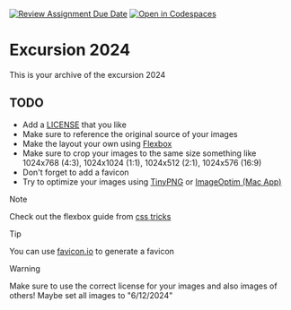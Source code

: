 [![Review Assignment Due Date](https://classroom.github.com/assets/deadline-readme-button-22041afd0340ce965d47ae6ef1cefeee28c7c493a6346c4f15d667ab976d596c.svg)](https://classroom.github.com/a/UyK1_yya)
[![Open in Codespaces](https://classroom.github.com/assets/launch-codespace-2972f46106e565e64193e422d61a12cf1da4916b45550586e14ef0a7c637dd04.svg)](https://classroom.github.com/open-in-codespaces?assignment_repo_id=15314029)
# Excursion 2024

This is your archive of the excursion 2024

## TODO

- Add a [LICENSE](https://choosealicense.com/) that you like
- Make sure to reference the original source of your images
- Make the layout your own using [Flexbox](https://developer.mozilla.org/en-US/docs/Learn/CSS/CSS_layout/Flexbox)
- Make sure to crop your images to the same size something like 1024x768 (4:3), 1024x1024 (1:1), 1024x512 (2:1), 1024x576 (16:9)
- Don't forget to add a favicon
- Try to optimize your images using [TinyPNG](https://tinypng.com/) or [ImageOptim (Mac App)](https://imageoptim.com/mac)


> [!NOTE]
>Check out the flexbox guide from [css tricks](https://css-tricks.com/snippets/css/a-guide-to-flexbox/)

> [!TIP]
> You can use [favicon.io](https://favicon.io/) to generate a favicon

> [!WARNING]
> Make sure to use the correct license for your images and also images of others! Maybe set all images to "6/12/2024"